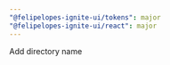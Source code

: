 ```yaml
---
"@felipelopes-ignite-ui/tokens": major
"@felipelopes-ignite-ui/react": major
---
```


Add directory name
